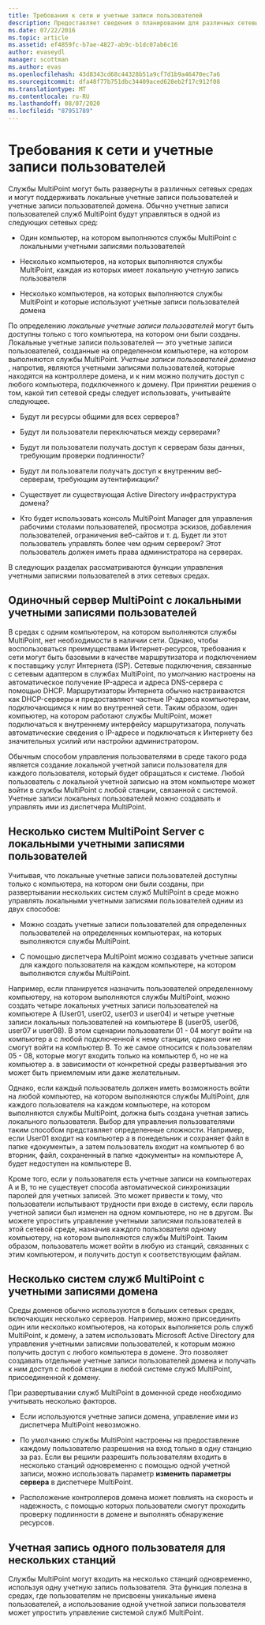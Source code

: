```yaml
---
title: Требования к сети и учетные записи пользователей
description: Предоставляет сведения о планировании для различных сетевых и пользовательских сценариев с помощью служб MultiPoint.
ms.date: 07/22/2016
ms.topic: article
ms.assetid: ef4859fc-b7ae-4827-ab9c-b1dc07ab6c16
author: evaseydl
manager: scottman
ms.author: evas
ms.openlocfilehash: 43d8343cd68c44328b51a9cf7d1b9a46470ec7a6
ms.sourcegitcommit: dfa48f77b751dbc34409aced628eb2f17c912f08
ms.translationtype: MT
ms.contentlocale: ru-RU
ms.lasthandoff: 08/07/2020
ms.locfileid: "87951789"
---
```

# <a name="network-considerations-and-user-accounts"></a>Требования к сети и учетные записи пользователей
Службы MultiPoint могут быть развернуты в различных сетевых средах и могут поддерживать локальные учетные записи пользователей и учетные записи пользователей домена. Обычно учетные записи пользователей служб MultiPoint будут управляться в одной из следующих сетевых сред:

-   Один компьютер, на котором выполняются службы MultiPoint с локальными учетными записями пользователей

-   Несколько компьютеров, на которых выполняются службы MultiPoint, каждая из которых имеет локальную учетную запись пользователя

-   Несколько компьютеров, на которых выполняются службы MultiPoint и которые используют учетные записи пользователей домена

По определению *локальные учетные записи пользователей* могут быть доступны только с того компьютера, на котором они были созданы. Локальные учетные записи пользователей — это учетные записи пользователей, созданные на определенном компьютере, на котором выполняются службы MultiPoint. *Учетные записи пользователей домена* , напротив, являются учетными записями пользователей, которые находятся на контроллере домена, и к ним можно получить доступ с любого компьютера, подключенного к домену. При принятии решения о том, какой тип сетевой среды следует использовать, учитывайте следующее.

-   Будут ли ресурсы общими для всех серверов?

-   Будут ли пользователи переключаться между серверами?

-   Будут ли пользователи получать доступ к серверам базы данных, требующим проверки подлинности?

-   Будут ли пользователи получать доступ к внутренним веб-серверам, требующим аутентификации?

-   Существует ли существующая Active Directory инфраструктура домена?

-   Кто будет использовать консоль MultiPoint Manager для управления рабочими столами пользователей, просмотра эскизов, добавления пользователей, ограничения веб-сайтов и т. д. Будет ли этот пользователь управлять более чем одним сервером? Этот пользователь должен иметь права администратора на серверах.

В следующих разделах рассматриваются функции управления учетными записями пользователей в этих сетевых средах.

## <a name="single-multipoint-server-with-local-user-accounts"></a>Одиночный сервер MultiPoint с локальными учетными записями пользователей
В средах с одним компьютером, на котором выполняются службы MultiPoint, нет необходимости в наличии сети. Однако, чтобы воспользоваться преимуществами Интернет-ресурсов, требования к сети могут быть базовыми в качестве маршрутизатора и подключением к поставщику услуг Интернета (ISP). Сетевые подключения, связанные с сетевым адаптером в службах MultiPoint, по умолчанию настроены на автоматическое получение IP-адреса и адреса DNS-сервера с помощью DHCP. Маршрутизаторы Интернета обычно настраиваются как DHCP-серверы и предоставляют частные IP-адреса компьютерам, подключающимся к ним во внутренней сети. Таким образом, один компьютер, на котором работают службы MultiPoint, может подключаться к внутреннему интерфейсу маршрутизатора, получать автоматические сведения о IP-адресе и подключаться к Интернету без значительных усилий или настройки администратором.

Обычным способом управления пользователями в среде такого рода является создание локальной учетной записи пользователя для каждого пользователя, который будет обращаться к системе. Любой пользователь с локальной учетной записью на этом компьютере может войти в службы MultiPoint с любой станции, связанной с системой. Учетные записи локальных пользователей можно создавать и управлять ими из диспетчера MultiPoint.

## <a name="multiple-multipoint-server-systems-with-local-user-accounts"></a>Несколько систем MultiPoint Server с локальными учетными записями пользователей
Учитывая, что локальные учетные записи пользователей доступны только с компьютера, на котором они были созданы, при развертывании нескольких систем служб MultiPoint в среде можно управлять локальными учетными записями пользователей одним из двух способов:

-   Можно создать учетные записи пользователей для определенных пользователей на определенных компьютерах, на которых выполняются службы MultiPoint.

-   С помощью диспетчера MultiPoint можно создавать учетные записи для каждого пользователя на каждом компьютере, на котором выполняются службы MultiPoint.

Например, если планируется назначить пользователей определенному компьютеру, на котором выполняются службы MultiPoint, можно создать четыре локальных учетных записи пользователей на компьютере A (User01, user02, user03 и user04) и четыре учетные записи локальных пользователей на компьютере B (user05, user06, user07 и user08). В этом сценарии пользователи 01 \- 04 могут войти на компьютер а с любой подключенной к нему станции, однако они не смогут войти на компьютер B. То же самое относится к пользователям 05 \- 08, которые могут входить только на компьютер б, но не на компьютер а. в зависимости от конкретной среды развертывания это может быть приемлемым или даже желательным.

Однако, если каждый пользователь должен иметь возможность войти на любой компьютер, на котором выполняются службы MultiPoint, для каждого пользователя на каждом компьютере, на котором выполняются службы MultiPoint, должна быть создана учетная запись локального пользователя. Выбор для управления пользователями таким способом представляет определенные сложности. Например, если User01 входит на компьютер а в понедельник и сохраняет файл в папке «документы», а затем пользователь входит на компьютер б во вторник, файл, сохраненный в папке «документы» на компьютере A, будет недоступен на компьютере B.

Кроме того, если у пользователя есть учетные записи на компьютерах A и B, то не существует способа автоматической синхронизации паролей для учетных записей. Это может привести к тому, что пользователи испытывают трудности при входе в систему, если пароль учетной записи был изменен на одном компьютере, но не в другом. Вы можете упростить управление учетными записями пользователей в этой сетевой среде, назначив каждого пользователя одному компьютеру, на котором выполняются службы MultiPoint. Таким образом, пользователь может войти в любую из станций, связанных с этим компьютером, и получить доступ к соответствующим файлам.

## <a name="multiple-multipoint-services-systems-with-domain-accounts"></a>Несколько систем служб MultiPoint с учетными записями домена
Среды доменов обычно используются в больших сетевых средах, включающих несколько серверов. Например, можно присоединить один или несколько компьютеров, на которых выполняется роль служб MultiPoint, к домену, а затем использовать Microsoft Active Directory для управления учетными записями пользователей, к которым можно получить доступ с любого компьютера в домене. Это позволяет создавать отдельные учетные записи пользователей домена и получать к ним доступ с любой станции в любой системе служб MultiPoint, присоединенной к домену.

При развертывании служб MultiPoint в доменной среде необходимо учитывать несколько факторов.

-   Если используются учетные записи домена, управление ими из диспетчера MultiPoint невозможно.

-   По умолчанию службы MultiPoint настроены на предоставление каждому пользователю разрешения на вход только в одну станцию за раз. Если вы решили разрешить пользователям входить в несколько станций одновременно с помощью одной учетной записи, можно использовать параметр **изменить параметры сервера** в диспетчере MultiPoint.

-   Расположение контроллеров домена может повлиять на скорость и надежность, с помощью которых пользователи смогут проходить проверку подлинности в домене и выполнять обнаружение ресурсов.

## <a name="single-user-account-for-multiple-stations"></a>Учетная запись одного пользователя для нескольких станций
Службы MultiPoint могут входить на несколько станций одновременно, используя одну учетную запись пользователя. Эта функция полезна в средах, где пользователям не присвоены уникальные имена пользователей, а использование одной учетной записи пользователя может упростить управление системой служб MultiPoint.

